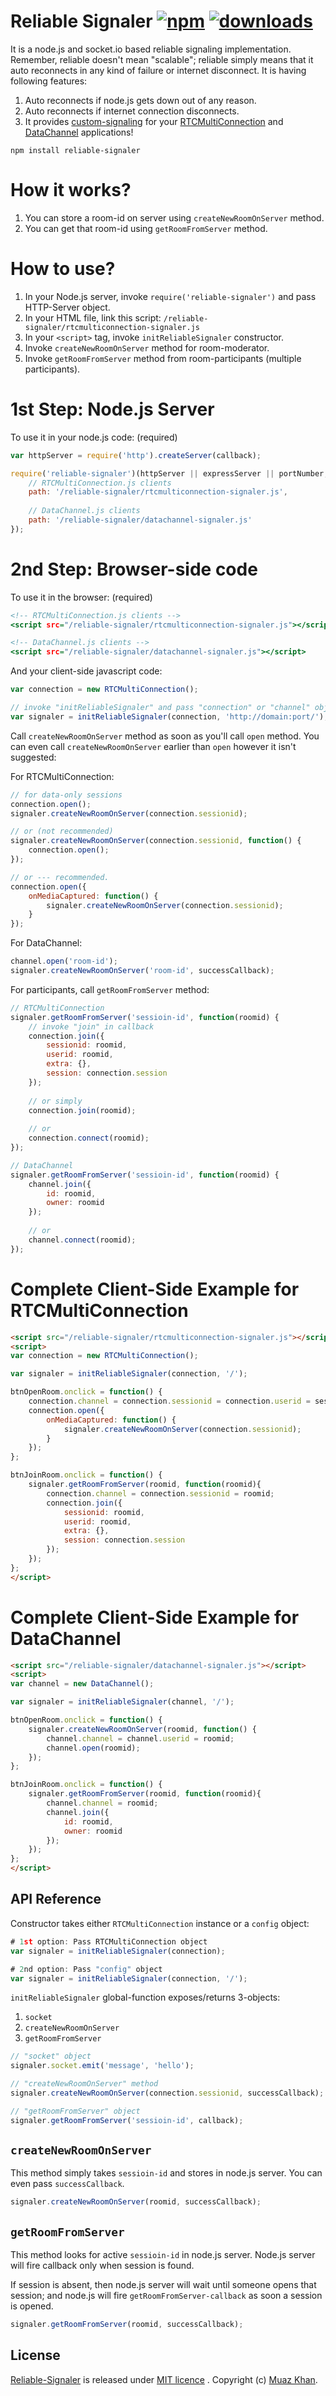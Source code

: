 # Reliable Signaler  [![npm](https://img.shields.io/npm/v/reliable-signaler.svg)](https://npmjs.org/package/reliable-signaler) [![downloads](https://img.shields.io/npm/dm/reliable-signaler.svg)](https://npmjs.org/package/reliable-signaler)

It is a node.js and socket.io based reliable signaling implementation. Remember, reliable doesn't mean "scalable"; reliable simply means that it auto reconnects in any kind of failure or internet disconnect. It is having following features:

1. Auto reconnects if node.js gets down out of any reason.
2. Auto reconnects if internet connection disconnects.
3. It provides [custom-signaling](https://github.com/muaz-khan/RTCMultiConnection/wiki/Custom-Private-Servers#signaling-servers) for your [RTCMultiConnection](https://github.com/muaz-khan/RTCMultiConnection) and [DataChannel](https://github.com/muaz-khan/WebRTC-Experiment/tree/master/DataChannel) applications!

```
npm install reliable-signaler
```

# How it works?

1. You can store a room-id on server using `createNewRoomOnServer` method.
2. You can get that room-id using `getRoomFromServer` method.

# How to use?

1. In your Node.js server, invoke `require('reliable-signaler')` and pass HTTP-Server object.
2. In your HTML file, link this script: `/reliable-signaler/rtcmulticonnection-signaler.js`
3. In your `<script>` tag, invoke `initReliableSignaler` constructor.
4. Invoke `createNewRoomOnServer` method for room-moderator.
5. Invoke `getRoomFromServer` method from room-participants (multiple participants).

# 1st Step: Node.js Server

To use it in your node.js code: (required)

```javascript
var httpServer = require('http').createServer(callback);

require('reliable-signaler')(httpServer || expressServer || portNumber, {
    // RTCMultiConnection.js clients
    path: '/reliable-signaler/rtcmulticonnection-signaler.js',
    
    // DataChannel.js clients
    path: '/reliable-signaler/datachannel-signaler.js'
});
```

# 2nd Step: Browser-side code

To use it in the browser: (required)

```htm
<!-- RTCMultiConnection.js clients -->
<script src="/reliable-signaler/rtcmulticonnection-signaler.js"></script>

<!-- DataChannel.js clients -->
<script src="/reliable-signaler/datachannel-signaler.js"></script>
```

And your client-side javascript code:

```javascript
var connection = new RTCMultiConnection();

// invoke "initReliableSignaler" and pass "connection" or "channel" object
var signaler = initReliableSignaler(connection, 'http://domain:port/');
```

Call `createNewRoomOnServer` method as soon as you'll call `open` method. You can even call `createNewRoomOnServer` earlier than `open` however it isn't suggested:

For RTCMultiConnection: 

```javascript
// for data-only sessions
connection.open();
signaler.createNewRoomOnServer(connection.sessionid);

// or (not recommended)
signaler.createNewRoomOnServer(connection.sessionid, function() {
    connection.open();
});

// or --- recommended.
connection.open({
    onMediaCaptured: function() {
        signaler.createNewRoomOnServer(connection.sessionid);
    }
});
```

For DataChannel: 

```javascript
channel.open('room-id');
signaler.createNewRoomOnServer('room-id', successCallback);
```

For participants, call `getRoomFromServer` method:

```javascript
// RTCMultiConnection
signaler.getRoomFromServer('sessioin-id', function(roomid) {
    // invoke "join" in callback
    connection.join({
        sessionid: roomid,
        userid: roomid,
        extra: {},
        session: connection.session
    });
    
    // or simply
    connection.join(roomid);
    
    // or
    connection.connect(roomid);
});

// DataChannel
signaler.getRoomFromServer('sessioin-id', function(roomid) {
    channel.join({
        id: roomid,
        owner: roomid
    });
    
    // or
    channel.connect(roomid);
});
```

# Complete Client-Side Example for RTCMultiConnection

```html
<script src="/reliable-signaler/rtcmulticonnection-signaler.js"></script>
<script>
var connection = new RTCMultiConnection();

var signaler = initReliableSignaler(connection, '/');

btnOpenRoom.onclick = function() {
    connection.channel = connection.sessionid = connection.userid = sessionid;
    connection.open({
        onMediaCaptured: function() {
            signaler.createNewRoomOnServer(connection.sessionid);
        }
    });
};

btnJoinRoom.onclick = function() {
    signaler.getRoomFromServer(roomid, function(roomid){
        connection.channel = connection.sessionid = roomid;
        connection.join({
            sessionid: roomid,
            userid: roomid,
            extra: {},
            session: connection.session
        });
    });
};
</script>
```

# Complete Client-Side Example for DataChannel

```html
<script src="/reliable-signaler/datachannel-signaler.js"></script>
<script>
var channel = new DataChannel();

var signaler = initReliableSignaler(channel, '/');

btnOpenRoom.onclick = function() {
    signaler.createNewRoomOnServer(roomid, function() {
        channel.channel = channel.userid = roomid;
        channel.open(roomid);
    });
};

btnJoinRoom.onclick = function() {
    signaler.getRoomFromServer(roomid, function(roomid){
        channel.channel = roomid;
        channel.join({
            id: roomid,
            owner: roomid
        });
    });
};
</script>
```

## API Reference

Constructor takes either `RTCMultiConnection` instance or a `config` object:

```javascript
# 1st option: Pass RTCMultiConnection object
var signaler = initReliableSignaler(connection);

# 2nd option: Pass "config" object
var signaler = initReliableSignaler(connection, '/');
```

`initReliableSignaler` global-function exposes/returns 3-objects:

1. `socket`
2. `createNewRoomOnServer`
3. `getRoomFromServer`

```javascript
// "socket" object
signaler.socket.emit('message', 'hello');

// "createNewRoomOnServer" method
signaler.createNewRoomOnServer(connection.sessionid, successCallback);

// "getRoomFromServer" object
signaler.getRoomFromServer('sessioin-id', callback);
```

## `createNewRoomOnServer`

This method simply takes `sessioin-id` and stores in node.js server. You can even pass `successCallback`.

```javascript
signaler.createNewRoomOnServer(roomid, successCallback);
```

## `getRoomFromServer`

This method looks for active `sessioin-id` in node.js server. Node.js server will fire callback only when session is found.

If session is absent, then node.js server will wait until someone opens that session; and node.js will fire `getRoomFromServer-callback` as soon a session is opened.

```javascript
signaler.getRoomFromServer(roomid, successCallback);
```

## License

[Reliable-Signaler](https://github.com/muaz-khan/Reliable-Signaler) is released under [MIT licence](https://www.webrtc-experiment.com/licence/) . Copyright (c) [Muaz Khan](https://plus.google.com/+MuazKhan).
